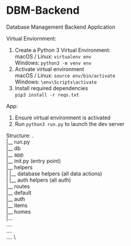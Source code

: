# DBM-Backend
Database Management Backend Application

Virtual Enviornment: 
1. Create a Python 3 Virtual Environment: \
    macOS / Linux: `virtualenv env` \
    Windows: `python3 -m venv env` 
2. Activate virtual environment \
    macOS / Linux: `source env/bin/activate` \
    Windows: `\env\Scripts\activate` 
3. Install required dependencies \
    `pip3 install -r reqs.txt` 

App:
1. Ensure virtual environment is activated 
2. Run `python3 run.py` to launch the dev server 

Structure:
. \
|__ run.py \
|__ db \
|__ app \
    |__ init.py (entry point) \
    |__ helpers \
    |   |__ database helpers (all data actions) \
    |   |__ auth helpers (all auth) \
    |__ routes \
        |__ default \
        |__ auth \
        |__ items \
        |__ homes \
        |... \
        .... \
        .... \
        .... \